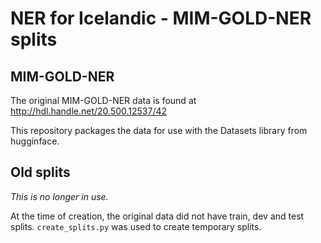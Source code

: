 # NER for Icelandic - MIM-GOLD-NER splits

## MIM-GOLD-NER

The original MIM-GOLD-NER data is found at http://hdl.handle.net/20.500.12537/42 

This repository packages the data for use with the Datasets library from hugginface.

## Old splits

*This is no longer in use.*

At the time of creation, the original data did not have train, dev and test splits. `create_splits.py` was used to create temporary splits.


